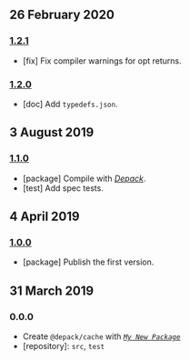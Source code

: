 ## 26 February 2020

### [1.2.1](https://github.com/dpck/cache/compare/v1.2.0...v1.2.1)

- [fix] Fix compiler warnings for opt returns.

### [1.2.0](https://github.com/dpck/cache/compare/v1.1.0...v1.2.0)

- [doc] Add `typedefs.json`.

## 3 August 2019

### [1.1.0](https://github.com/dpck/cache/compare/v1.0.0...v1.1.0)

- [package] Compile with [_Depack_](https://compiler.page).
- [test] Add spec tests.

## 4 April 2019

### [1.0.0](https://github.com/dpck/cache/compare/v0.0.0-pre...v1.0.0)

- [package] Publish the first version.

## 31 March 2019

### 0.0.0

- Create `@depack/cache` with _[`My New Package`](https://mnpjs.org)_
- [repository]: `src`, `test`